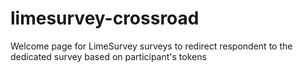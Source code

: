 # limesurvey-crossroad
Welcome page for LimeSurvey surveys to redirect respondent to the dedicated survey based on participant's tokens
